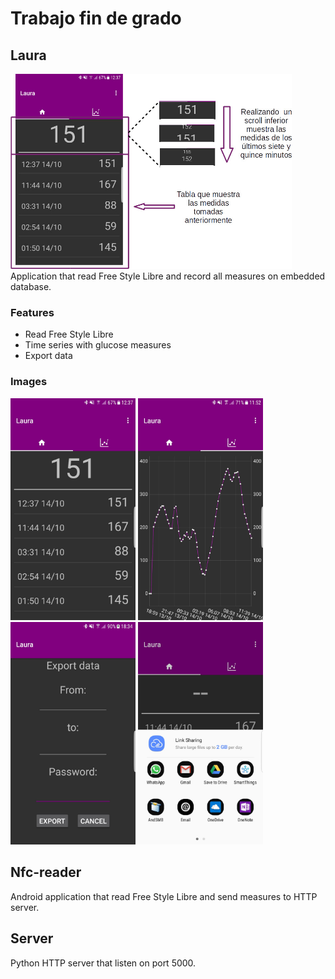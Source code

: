 # Trabajo fin de grado
## Laura
<img src="images/home_explained.jpeg" alt="Explicación pantalla principal" width="450px"/>
Application that read Free Style Libre and record all measures on embedded database.

### Features
- Read Free Style Libre
- Time series with glucose measures
- Export data

### Images
<p float="left">
  <img src="images/home_1.jpeg" alt="Pantalla principal" width="200"/>
  <img src="images/chart.jpeg" alt="Gráfica" width="200"/>
   <img src="images/export_data_1.jpeg" alt="Export data 1" width="200"/>
  <img src="images/export_data_2.jpeg" alt="Export data 2" width="200"/>
</p>

## Nfc-reader

Android application that read Free Style Libre and send measures to HTTP server.

## Server

Python HTTP server that listen on port 5000.
